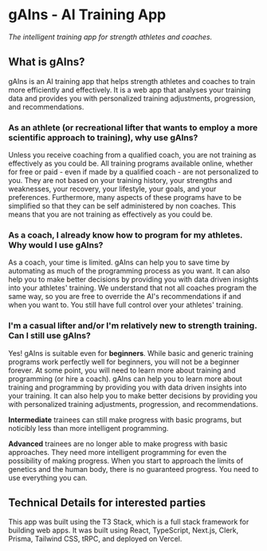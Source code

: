 # gAIns - AI Training App

_The intelligent training app for strength athletes and coaches._

## What is gAIns?

gAIns is an AI training app that helps strength athletes and coaches to train more efficiently and effectively. It is a web app that analyses your training data and provides you with personalized training adjustments, progression, and recommendations.

### As an athlete (or recreational lifter that wants to employ a more scientific approach to training), why use gAIns?

Unless you receive coaching from a qualified coach, you are not training as effectively as you could be. All training programs available online, whether for free or paid - even if made by a qualified coach - are not personalized to you. They are not based on your training history, your strengths and weaknesses, your recovery, your lifestyle, your goals, and your preferences. Furthermore, many aspects of these programs have to be simplified so that they can be self administered by non coaches. This means that you are not training as effectively as you could be.

### As a coach, I already know how to program for my athletes. Why would I use gAIns?

As a coach, your time is limited. gAIns can help you to save time by automating as much of the programming process as you want. It can also help you to make better decisions by providing you with data driven insights into your athletes' training. We understand that not all coaches program the same way, so you are free to override the AI's recommendations if and when you want to. You still have full control over your athletes' training.

### I'm a casual lifter and/or I'm relatively new to strength training. Can I still use gAIns?

Yes! gAIns is suitable even for **beginners**. While basic and generic training programs work perfectly well for beginners, you will not be a beginner forever. At some point, you will need to learn more about training and programming (or hire a coach). gAIns can help you to learn more about training and programming by providing you with data driven insights into your training. It can also help you to make better decisions by providing you with personalized training adjustments, progression, and recommendations.

**Intermediate** trainees can still make progress with basic programs, but noticibly less than more intelligent programming.

**Advanced** trainees are no longer able to make progress with basic approaches. They need more intelligent programming for even the possibility of making progress. When you start to approach the limits of genetics and the human body, there is no guaranteed progress. You need to use everything you can.

## Technical Details for interested parties

This app was built using the T3 Stack, which is a full stack framework for building web apps. It was built using React, TypeScript, Next.js, Clerk, Prisma, Tailwind CSS, tRPC, and deployed on Vercel.
